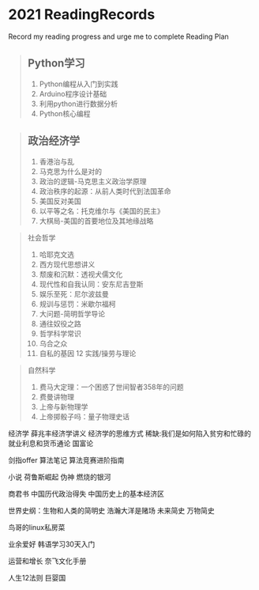 # 2021 ReadingRecords
Record my reading progress and urge me to complete Reading Plan

> ## Python学习
> 1. Python编程从入门到实践
> 2. Arduino程序设计基础
> 3. 利用python进行数据分析
> 4. Python核心编程

> ## 政治经济学
> 1. 香港治与乱
> 2. 马克思为什么是对的
> 3. 政治的逻辑-马克思主义政治学原理
> 4. 政治秩序的起源：从前人类时代到法国革命
> 5. 美国反对美国
> 6. 以平等之名：托克维尔与《美国的民主》
> 7. 大棋局-美国的首要地位及其地缘战略

> 社会哲学
> 1. 哈耶克文选
> 2. 西方现代思想讲义
> 3. 颓废和沉默：透视犬儒文化
> 4. 现代性和自我认同：安东尼吉登斯
> 5. 娱乐至死：尼尔波兹曼
> 6. 规训与惩罚：米歇尔福柯
> 7. 大问题-简明哲学导论
> 8. 通往奴役之路
> 9. 哲学科学常识
> 10. 乌合之众
> 11. 自私的基因
> 12 实践/操劳与理论

> 自然科学
> 1. 费马大定理：一个困惑了世间智者358年的问题
> 2. 费曼讲物理
> 3. 上帝与新物理学
> 4. 上帝掷骰子吗：量子物理史话

经济学
薛兆丰经济学讲义
经济学的思维方式
稀缺:我们是如何陷入贫穷和忙碌的
就业利息和货币通论
国富论

剑指offer
算法笔记
算法竞赛进阶指南

小说
荷鲁斯崛起
伪神
燃烧的银河

商君书
中国历代政治得失
中国历史上的基本经济区


世界史纲：生物和人类的简明史
浩瀚大洋是赌场
未来简史
万物简史


鸟哥的linux私房菜

业余爱好
韩语学习30天入门

运营和增长
奈飞文化手册

人生12法则
巨婴国
